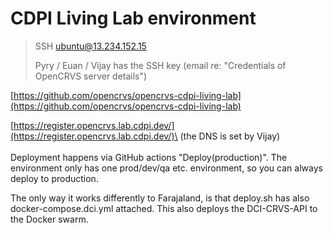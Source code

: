 # CDPI Living Lab environment

> SSH ubuntu@13.234.152.15
>
> Pyry / Euan / Vijay has the SSH key (email re: "Credentials of OpenCRVS server details")

[https://github.com/opencrvs/opencrvs-cdpi-living-lab](https://github.com/opencrvs/opencrvs-cdpi-living-lab)

[https://register.opencrvs.lab.cdpi.dev/](https://register.opencrvs.lab.cdpi.dev/)\
(the DNS is set by Vijay)\
\
Deployment happens via GitHub actions "Deploy(production)". The environment only has one prod/dev/qa etc. environment, so you can always deploy to production.

The only way it works differently to Farajaland, is that deploy.sh has also docker-compose.dci.yml attached. This also deploys the DCI-CRVS-API to the Docker swarm.
